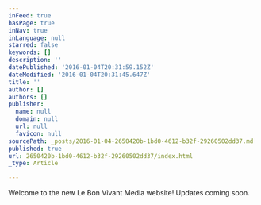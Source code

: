 ```yaml
---
inFeed: true
hasPage: true
inNav: true
inLanguage: null
starred: false
keywords: []
description: ''
datePublished: '2016-01-04T20:31:59.152Z'
dateModified: '2016-01-04T20:31:45.647Z'
title: ''
author: []
authors: []
publisher:
  name: null
  domain: null
  url: null
  favicon: null
sourcePath: _posts/2016-01-04-2650420b-1bd0-4612-b32f-29260502dd37.md
published: true
url: 2650420b-1bd0-4612-b32f-29260502dd37/index.html
_type: Article

---
```

Welcome to the new Le Bon Vivant Media website! Updates coming soon.